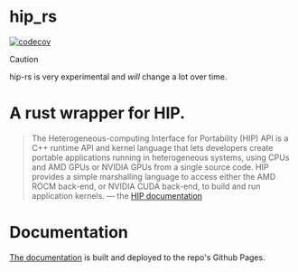 # hip_rs

[![codecov](https://codecov.io/github/smedegaard/hip-rs/branch/main/graph/badge.svg?token=2J63ET3KII)](https://codecov.io/github/smedegaard/hip-rs)

> [!CAUTION]
> hip-rs is very experimental and *will* change a lot over time.

# A rust wrapper for HIP.

> The Heterogeneous-computing Interface for Portability (HIP) API is a C++ runtime API and kernel language that lets developers create portable applications running in heterogeneous systems, using CPUs and AMD GPUs or NVIDIA GPUs from a single source code. HIP provides a simple marshalling language to access either the AMD ROCM back-end, or NVIDIA CUDA back-end, to build and run application kernels.
> — the [HIP documentation](https://rocm.docs.amd.com/projects/HIP/en/latest/what_is_hip.html)

# Documentation

[The documentation](https://smedegaard.github.io/hip_rs/) is built and deployed to the repo's Github Pages.
